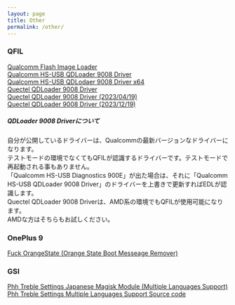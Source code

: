 ```yaml
---
layout: page
title: Other
permalink: /other/
---
```


### QFIL
[Qualcomm Flash Image Loader](https://mega.nz/file/ypBG1ZzI#bw8D7p_48WpN7agvxwVH94XkzpGNXnWMk2zH6kupOS8)<br>
[Qualcomm HS-USB QDLoader 9008 Driver](https://mega.nz/file/O4ZVSA6a#uK7003-5sLr0ISy37pNzoNwwBGDFqRW8HFMAUppVIyE)<br>
[Qualcomm HS-USB QDLodaer 9008 Driver x64](https://github.com/reindex-ot/reindex-ot.github.io/raw/main/edl_driver/Qualcomm_HS-USB_Drivers_x64_v2.1.2.2.zip)<br>
[Quectel QDLoader 9008 Driver](https://github.com/reindex-ot/reindex-ot.github.io/raw/main/edl_driver/QDLoader%209008_Driver.zip)<br>
[Quectel QDLoader 9008 Driver (2023/04/19)](https://github.com/reindex-ot/reindex-ot.github.io/raw/main/edl_driver/QDLoader%209008_Driver_2023_4.zip)<br>
[Quectel QDLoader 9008 Driver (2023/12/19)](https://github.com/reindex-ot/reindex-ot.github.io/raw/main/edl_driver/QDLoader%209008_Driver_2023_12.zip)<br>

##### QDLoader 9008 Driverについて
自分が公開しているドライバーは、Qualcommの最新バージョンなドライバーになります。<br>
テストモードの環境でなくてもQFILが認識するドライバーです。テストモードで再起動される事もありません。<br>
「Qualcomm HS-USB Diagnostics 900E」が出た場合は、それに「Qualcomm HS-USB QDLoader 9008 Driver」のドライバーを上書きで更新すればEDLが認識します。<br>
Quectel QDLoader 9008 Driverは、AMD系の環境でもQFILが使用可能になります。<br>
AMDな方はそちらもお試しください。<br>

### OnePlus 9
[Fuck OrangeState (Orange State Boot Messeage Remover)](https://drive.google.com/file/d/1MUlZYzqKGtAV4iqjjWHT4MMQe906LvmV/view?usp=sharing)<br>

### GSI
[Phh Treble Settings Japanese Magisk Module (Multiple Languages Support)](https://github.com/reindex-ot/TrebleApp_Japanese)<br>
[Phh Treble Settings Multiple Languages Support Source code](https://github.com/exthmui-10-treble/treble_app)
